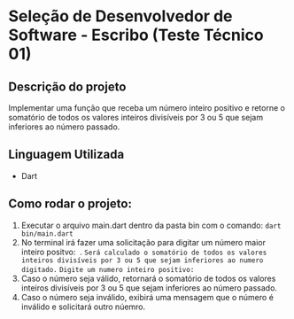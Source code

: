 # Seleção de Desenvolvedor de Software - Escribo (Teste Técnico 01)
## Descrição do projeto
Implementar uma função que receba um número inteiro positivo e retorne o somatório de todos os valores inteiros divisíveis por 3 ou 5 que sejam inferiores ao número passado.
## Linguagem Utilizada
- Dart
## Como rodar o projeto:
1. Executar o arquivo main.dart dentro da pasta bin com o comando:
```dart bin/main.dart```
2. No terminal irá fazer uma solicitação para digitar um número maior inteiro positvo:
&nbsp;.
```Será calculado o somatório de todos os valores inteiros divisíveis por 3 ou 5 que sejam inferiores ao numero digitado.```
```Digite um numero inteiro positivo:```
3. Caso o número seja válido, retornará o somatório de todos os valores inteiros divisíveis por 3 ou 5 que sejam inferiores ao número passado.
4. Caso o número seja inválido, exibirá uma mensagem que o número é inválido e solicitará outro núemro.
